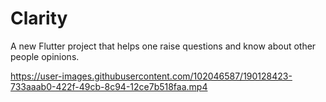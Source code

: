 # Clarity

A new Flutter project that helps one raise questions and know about other people opinions.

https://user-images.githubusercontent.com/102046587/190128423-733aaab0-422f-49cb-8c94-12ce7b518faa.mp4

